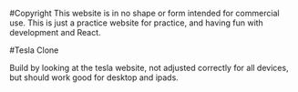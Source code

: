 #Copyright
This website is in no shape or form intended for commercial use. This is just a practice website 
for practice, and having fun with development and React.

#Tesla Clone

Build by looking at the tesla website, not adjusted correctly for all devices, but should work good for desktop and ipads. 
